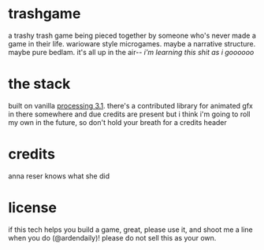 # trashgame
a trashy trash game being pieced together by someone who's never made a game in their life. warioware style microgames. maybe a narrative structure. maybe pure bedlam. it's all up in the air-- *i'm learning this shit as i goooooo*

# the stack
built on vanilla [processing 3.1](https://processing.org "processing website").
there's a contributed library for animated gfx in there somewhere and due credits are present but i think i'm going to roll my own in the future, so don't hold your breath for a credits header

# credits
anna reser knows what she did

# license
if this tech helps you build a game, great, please use it, and shoot me a line when you do (@ardendaily)! please do not sell this as your own. 